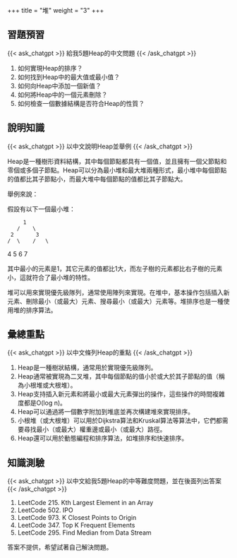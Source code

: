 +++
title = "堆"
weight = "3"
+++
## 習題預習
{{< ask_chatgpt >}}
給我5題Heap的中文問題
{{< /ask_chatgpt >}}



1. 如何實現Heap的排序？
2. 如何找到Heap中的最大值或最小值？
3. 如何向Heap中添加一個新值？
4. 如何將Heap中的一個元素刪除？
5. 如何檢查一個數據結構是否符合Heap的性質？   

## 說明知識
{{< ask_chatgpt >}}
以中文說明Heap並舉例
{{< /ask_chatgpt >}}



Heap是一種樹形資料結構，其中每個節點都具有一個值，並且擁有一個父節點和零個或多個子節點。Heap可以分為最小堆和最大堆兩種形式，最小堆中每個節點的值都比其子節點小，而最大堆中每個節點的值都比其子節點大。 

舉例來說： 

假設有以下一個最小堆：

         1    
       /    \  
     2       3  
    /  \    /   \   
   4    5  6     7 

其中最小的元素是1，其它元素的值都比1大，而左子樹的元素都比右子樹的元素小，這就符合了最小堆的特性。

堆可以用來實現優先級隊列，通常使用陣列來實現。在堆中，基本操作包括插入新元素、刪除最小（或最大）元素、搜尋最小（或最大）元素等。堆排序也是一種使用堆的排序算法。   

## 彙總重點
{{< ask_chatgpt >}}
以中文條列Heap的重點
{{< /ask_chatgpt >}}



1. Heap是一種樹狀結構，通常用於實現優先級隊列。
2. Heap通常被實現為二叉堆，其中每個節點的值小於或大於其子節點的值（稱為小根堆或大根堆）。
3. Heap支持插入新元素和將最小或最大元素彈出的操作，這些操作的時間複雜度都是O(log n)。
4. Heap可以通過將一個數字附加到堆底並再次構建堆來實現排序。
5. 小根堆（或大根堆）可以用於Dijkstra算法和Kruskal算法等算法中，它們都需要尋找最小（或最大）權重邊或最小（或最大）路徑。
6. Heap還可以用於動態編程和排序算法，如堆排序和快速排序。   

## 知識測驗
{{< ask_chatgpt >}}
以中文給我5題Heap的中等難度問題，並在後面列出答案
{{< /ask_chatgpt >}}



1. LeetCode 215. Kth Largest Element in an Array
2. LeetCode 502. IPO
3. LeetCode 973. K Closest Points to Origin
4. LeetCode 347. Top K Frequent Elements
5. LeetCode 295. Find Median from Data Stream

答案不提供，希望試著自己解決問題。   

